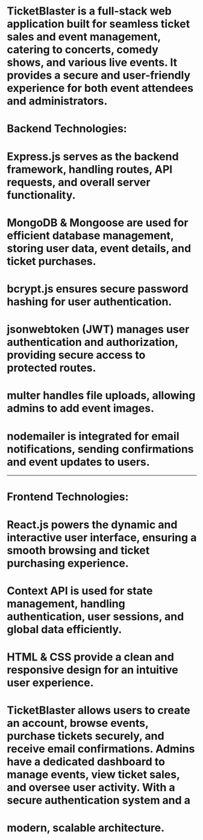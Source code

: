 # TicketBlaster is a full-stack web application built for seamless ticket sales and event management, catering to concerts, comedy shows, and various live events. It provides a secure and user-friendly experience for both event attendees and administrators.

# Backend Technologies:
# Express.js serves as the backend framework, handling routes, API requests, and overall server functionality.
# MongoDB & Mongoose are used for efficient database management, storing user data, event details, and ticket purchases.
# bcrypt.js ensures secure password hashing for user authentication.
# jsonwebtoken (JWT) manages user authentication and authorization, providing secure access to protected routes.
# multer handles file uploads, allowing admins to add event images.
# nodemailer is integrated for email notifications, sending confirmations and event updates to users.
-------------------------------------------------------------------------------------------------------------------------
# Frontend Technologies:
# React.js powers the dynamic and interactive user interface, ensuring a smooth browsing and ticket purchasing experience.
# Context API is used for state management, handling authentication, user sessions, and global data efficiently.
# HTML & CSS provide a clean and responsive design for an intuitive user experience.
# TicketBlaster allows users to create an account, browse events, purchase tickets securely, and receive email confirmations. Admins have a dedicated dashboard to manage events, view ticket sales, and oversee user activity. With a secure authentication system and a 
# modern, scalable architecture.
